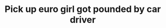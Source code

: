 ---
layout: post
title: Pick up euro girl got pounded by car driver
duration: '09:54'
view: 265
rate: 2
video: 'http://fantasti.cc/embed/684251/'
category:
 - busty
 - cab
 - gorgeous
 - milf
 - outdoor
tags: 
 - sucked
 - fucked
priority: 0.9
changefreq: daily
---